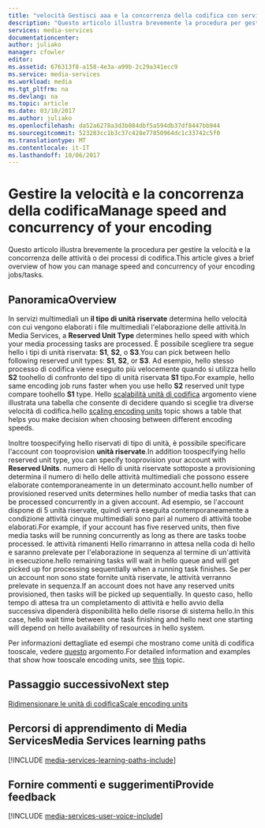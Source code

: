 ```yaml
---
title: "velocità Gestisci aaa e la concorrenza della codifica con servizi multimediali di Azure | Documenti Microsoft"
description: "Questo articolo illustra brevemente la procedura per gestire la velocità e la concorrenza delle attività o dei processi di codifica con Servizi multimediali di Azure."
services: media-services
documentationcenter: 
author: juliako
manager: cfowler
editor: 
ms.assetid: 676313f8-a158-4e3a-a99b-2c29a341ecc9
ms.service: media-services
ms.workload: media
ms.tgt_pltfrm: na
ms.devlang: na
ms.topic: article
ms.date: 03/10/2017
ms.author: juliako
ms.openlocfilehash: da52a6278a3d3b084dbf5a594db37df8447bb944
ms.sourcegitcommit: 523283cc1b3c37c428e77850964dc1c33742c5f0
ms.translationtype: MT
ms.contentlocale: it-IT
ms.lasthandoff: 10/06/2017
---
```

#  <a name="manage-speed-and-concurrency-of-your-encoding"></a><span data-ttu-id="83f25-103">Gestire la velocità e la concorrenza della codifica</span><span class="sxs-lookup"><span data-stu-id="83f25-103">Manage speed and concurrency of your encoding</span></span>

<span data-ttu-id="83f25-104">Questo articolo illustra brevemente la procedura per gestire la velocità e la concorrenza delle attività o dei processi di codifica.</span><span class="sxs-lookup"><span data-stu-id="83f25-104">This article gives a brief overview of how you can manage speed and concurrency of your encoding jobs/tasks.</span></span>

## <a name="overview"></a><span data-ttu-id="83f25-105">Panoramica</span><span class="sxs-lookup"><span data-stu-id="83f25-105">Overview</span></span>

<span data-ttu-id="83f25-106">In servizi multimediali un **il tipo di unità riservate** determina hello velocità con cui vengono elaborati i file multimediali l'elaborazione delle attività.</span><span class="sxs-lookup"><span data-stu-id="83f25-106">In Media Services, a **Reserved Unit Type** determines hello speed with which your media processing tasks are processed.</span></span> <span data-ttu-id="83f25-107">È possibile scegliere tra segue hello i tipi di unità riservata: **S1**, **S2**, o **S3**.</span><span class="sxs-lookup"><span data-stu-id="83f25-107">You can pick between hello following reserved unit types: **S1**, **S2**, or **S3**.</span></span> <span data-ttu-id="83f25-108">Ad esempio, hello stesso processo di codifica viene eseguito più velocemente quando si utilizza hello **S2** toohello di confronto del tipo di unità riservata **S1** tipo.</span><span class="sxs-lookup"><span data-stu-id="83f25-108">For example, hello same encoding job runs faster when you use hello **S2** reserved unit type compare toohello **S1** type.</span></span> <span data-ttu-id="83f25-109">Hello [scalabilità unità di codifica](media-services-scale-media-processing-overview.md) argomento viene illustrata una tabella che consente di decidere quando si sceglie tra diverse velocità di codifica.</span><span class="sxs-lookup"><span data-stu-id="83f25-109">hello [scaling encoding units](media-services-scale-media-processing-overview.md) topic shows a table that helps you make decision when choosing between different encoding speeds.</span></span>

<span data-ttu-id="83f25-110">Inoltre toospecifying hello riservati di tipo di unità, è possibile specificare l'account con tooprovision **unità riservate**.</span><span class="sxs-lookup"><span data-stu-id="83f25-110">In addition toospecifying hello reserved unit type, you can specify tooprovision your account with **Reserved Units**.</span></span> <span data-ttu-id="83f25-111">numero di Hello di unità riservate sottoposte a provisioning determina il numero di hello delle attività multimediali che possono essere elaborate contemporaneamente in un determinato account.</span><span class="sxs-lookup"><span data-stu-id="83f25-111">hello number of provisioned reserved units determines hello number of media tasks that can be processed concurrently in a given account.</span></span> <span data-ttu-id="83f25-112">Ad esempio, se l'account dispone di 5 unità riservate, quindi verrà eseguita contemporaneamente a condizione attività cinque multimediali sono pari al numero di attività toobe elaborati.</span><span class="sxs-lookup"><span data-stu-id="83f25-112">For example, if your account has five reserved units, then five media tasks will be running concurrently as long as there are tasks toobe processed.</span></span> <span data-ttu-id="83f25-113">le attività rimanenti Hello rimarranno in attesa nella coda di hello e saranno prelevate per l'elaborazione in sequenza al termine di un'attività in esecuzione.</span><span class="sxs-lookup"><span data-stu-id="83f25-113">hello remaining tasks will wait in hello queue and will get picked up for processing sequentially when a running task finishes.</span></span> <span data-ttu-id="83f25-114">Se per un account non sono state fornite unità riservate, le attività verranno prelevate in sequenza.</span><span class="sxs-lookup"><span data-stu-id="83f25-114">If an account does not have any reserved units provisioned, then tasks will be picked up sequentially.</span></span> <span data-ttu-id="83f25-115">In questo caso, hello tempo di attesa tra un completamento di attività e hello avvio della successiva dipenderà disponibilità hello delle risorse di sistema hello.</span><span class="sxs-lookup"><span data-stu-id="83f25-115">In this case, hello wait time between one task finishing and hello next one starting will depend on hello availability of resources in hello system.</span></span>

<span data-ttu-id="83f25-116">Per informazioni dettagliate ed esempi che mostrano come unità di codifica tooscale, vedere [questo](media-services-scale-media-processing-overview.md) argomento.</span><span class="sxs-lookup"><span data-stu-id="83f25-116">For detailed information and examples that show how tooscale encoding units, see [this](media-services-scale-media-processing-overview.md) topic.</span></span>

## <a name="next-step"></a><span data-ttu-id="83f25-117">Passaggio successivo</span><span class="sxs-lookup"><span data-stu-id="83f25-117">Next step</span></span>

[<span data-ttu-id="83f25-118">Ridimensionare le unità di codifica</span><span class="sxs-lookup"><span data-stu-id="83f25-118">Scale encoding units</span></span>](media-services-scale-media-processing-overview.md)

## <a name="media-services-learning-paths"></a><span data-ttu-id="83f25-119">Percorsi di apprendimento di Media Services</span><span class="sxs-lookup"><span data-stu-id="83f25-119">Media Services learning paths</span></span>
[!INCLUDE [media-services-learning-paths-include](../../includes/media-services-learning-paths-include.md)]

## <a name="provide-feedback"></a><span data-ttu-id="83f25-120">Fornire commenti e suggerimenti</span><span class="sxs-lookup"><span data-stu-id="83f25-120">Provide feedback</span></span>
[!INCLUDE [media-services-user-voice-include](../../includes/media-services-user-voice-include.md)]


